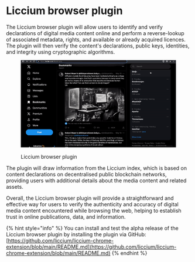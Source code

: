 # Liccium browser plugin

The Liccium browser plugin will allow users to identify and verify declarations of digital media content online and perform a reverse-lookup of associated metadata, rights, and available or already acquired licences. The plugin will then verify the content's declarations, public keys, identities, and integrity using cryptographic algorithms.

<figure><img src="../.gitbook/assets/Browser plugin small.gif" alt="" width="563"><figcaption><p>Liccium browser plugin</p></figcaption></figure>

The plugin will draw information from the Liccium index, which is based on content declarations on decentralised public blockchain networks, providing users with additional details about the media content and related assets.

Overall, the Liccium browser plugin will provide a straightforward and effective way for users to verify the authenticity and accuracy of digital media content encountered while browsing the web, helping to establish trust in online publications, data, and information.

{% hint style="info" %}
You can install and test the alpha release of the Liccium browser plugin by installing the plugin via GitHub: [https://github.com/liccium/liccium-chrome-extension/blob/main/README.md](https://github.com/liccium/liccium-chrome-extension/blob/main/README.md)
{% endhint %}
